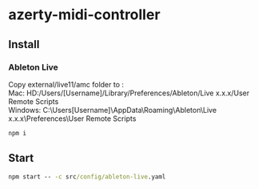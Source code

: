 # azerty-midi-controller
## Install
### Ableton Live
Copy external/live11/amc folder to :   
Mac: HD:/Users/[Username]/Library/Preferences/Ableton/Live x.x.x/User Remote Scripts   
Windows: C:\Users\[Username]\AppData\Roaming\Ableton\Live x.x.x\Preferences\User Remote Scripts   

```cmd
npm i
```

## Start
```cmd
npm start -- -c src/config/ableton-live.yaml
```
